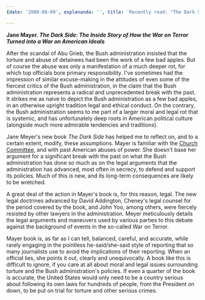 ```yaml
---
{date: '2008-08-09', explananda: '', title: 'Recently read: "The Dark Side"', tags: book_reviews}

---
```

<strong>Jane Mayer.  <em>The Dark Side: The Inside Story of How the War on Terror Turned into a War on American Ideals</em></strong>

After the scandal of Abu Grieb, the Bush administration insisted that the torture and abuse of detainees had been the work of a few bad apples.  But of course the abuse was only a manifestation of a much deeper rot, for which top officials bore primary responsibility.  I've sometimes had the impression of similar excuse-making in the attitudes of even some of the fiercest critics of the Bush administration, in the claim that the Bush administration represents a radical and unprecedented break with the past.  It strikes me as naive to depict the Bush administration as a few bad apples, in an otherwise upright tradition legal and ethical conduct.  On the contrary, the Bush administration seems to me part of a larger moral and legal rot that is systemic, and has unfortunately deep roots in American political culture (alongside much more admirable tendencies and traditions).

Jane Meyer's new book <em>The Dark Side</em> has helped me to reflect on, and to a certain extent, modify, these assumptions.  Mayer is familiar with the <a href="http://en.wikipedia.org/wiki/Church_commission">Church Committee</a>, and with past American abuses of power.  She doesn't base her argument for a significant break with the past on what the Bush administration has done so much as on the legal arguments that the administration has advanced, most often in secrecy, to defend and support its policies.  Much of this <em>is</em> new, and its long-term consequences are likely to be wretched.

A great deal of the action in Mayer's book is, for this reason, legal.  The new legal doctrines advanced by David Addington, Cheney's legal counsel for the period covered by the book, and John Yoo, among others, were fiercely resisted by other lawyers in the administration.  Meyer meticulously details the legal arguments and maneuvers used by various parties to this debate against the background of events in the so-called War on Terror.

Mayer book is, as far as I can tell, balanced, careful, and accurate, while rarely engaging in the pointless he-said/she-said style of reporting that so many journalists use to avoid the implications of their reporting.  When an official lies, she points it out, clearly and unequivocally.  A book like this is difficult to ignore, if you care at all about moral and legal issues surrounding torture and the Bush administration's policies.  If even a quarter of the book is accurate, the United States would only need to be a country serious about following its own laws for hundreds of people, from the President on down, to be put on trial for torture and other serious crimes.
